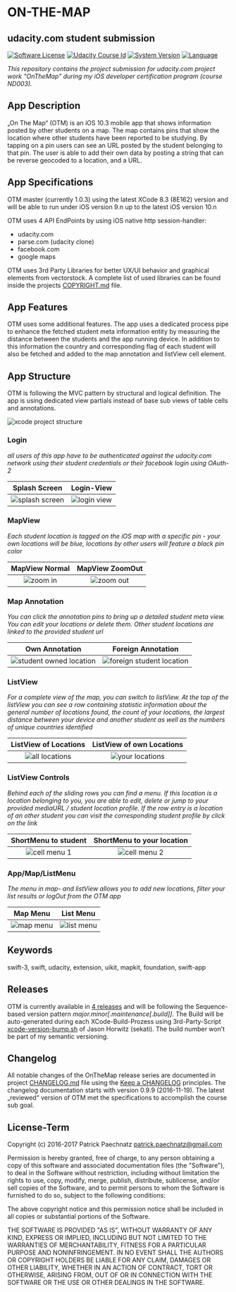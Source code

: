 # ON-THE-MAP
## udacity.com student submission

[![Software License](https://img.shields.io/badge/license-MIT-brightgreen.svg)](LICENSE)
[![Udacity Course Id](https://img.shields.io/badge/course-ND003-37C6EE.svg)](COURSE)
[![System Version](https://img.shields.io/badge/version-1.0.2-blue.svg)](VERSION)
[![Language](https://img.shields.io/badge/swift-3.0-orange.svg)](http://swift.org)

*This repository contains the project submission for udacity.com project work "OnTheMap" during my iOS developer certification program (course ND003).*

## App Description

„On The Map“ (OTM) is an iOS 10.3 mobile app that shows information posted by other students on a map. The map contains pins that show the location where other students have been reported to be studying. By tapping on a pin users can see an URL posted by the student belonging to that pin. The user is able to add their own data by posting a string that can be reverse geocoded to a location, and a URL.

## App Specifications

OTM master (currently 1.0.3) using the latest XCode 8.3 (8E162) version and will be able to run under iOS version 9.n up to the latest iOS version 10.n
 
OTM uses 4 API EndPoints by using iOS native http session-handler:

- udacity.com
- parse.com (udacity clone)
- facebook.com
- google maps

OTM uses 3rd Party Libraries for better UX/UI behavior and graphical elements from vectorstock. A complete list of used libraries can be found inside the projects [COPYRIGHT.md](COPYRIGHT.md) file.

## App Features

OTM uses some additional features. The app uses a dedicated process pipe to enhance the fetched student meta information entity by measuring the distance between the students and the app running device. In addition to this information the country and corresponding flag of each student will also be fetched and added to the map annotation and listView cell element.

## App Structure

OTM is following the MVC pattern by structural and logical definition. The app is using dedicated view partials instead of base sub views of table cells and annotations.

![xcode project structure](github/media/otm_app_structure_v1.png) 

### Login
*all users of this app have to be authenticated against the udacity.com network using their student credentials or their facebook login using OAuth-2*

Splash Screen             |  Login-View
:-------------------------:|:-------------------------:
![splash screen](github/media/otm_splash_01.png)  |  ![login view](github/media/otm_login_01.png)

### MapView
*Each student location is tagged on the iOS map with a specific pin - your own locations will be blue, locations by other users will feature a black pin color*

MapView Normal             |  MapView ZoomOut
:-------------------------:|:-------------------------:
![zoom in](github/media/otm_map_01.png)  |  ![zoom out](github/media/otm_map_01_zo.jpg)

### Map Annotation
*You can click the annotation pins to bring up a detailed student meta view. You can edit your locations or delete them. Other student locations are linked to the provided student url*

Own Annotation             |  Foreign Annotation
:-------------------------:|:-------------------------:
![student owned location](github/media/otm_map_01_detail.png)  |  ![foreign student location](github/media/otm_map_02.png)

### ListView
*For a complete view of the map, you can switch to listView. At the top of the listView you can see a row containing statistic information about the general number of locations found, the count of your locations, the largest distance between your device and another student as well as the numbers of unique countries identified*

ListView of Locations             |  ListView of own Locations
:-------------------------:|:-------------------------:
![all locations](github/media/otm_list_01.png)  |  ![your locations](github/media/otm_list_02.png)

### ListView Controls
*Behind each of the sliding rows you can find a menu. If this location is a location belonging to you, you are able to edit, delete or jump to your provided mediaURL / student location profile. If the row entry is a location of  an other student you can visit the corresponding student profile by click on the link*

ShortMenu to student             |  ShortMenu to your location
:-------------------------:|:-------------------------:
![cell menu 1](github/media/otm_list_01_m2_v2.png)  |  ![cell menu 2](github/media/otm_list_01_m1_v2.png)

### App/Map/ListMenu
*The menu in map- and listView allows you to add new locations, filter your list results or logOut from the OTM app*

Map Menu             |  List Menu
:-------------------------:|:-------------------------:
![map menu](github/media/otm_map_01_menu_v2.png)  |  ![list menu](github/media/otm_list_01_menu_v2.png)

## Keywords

swift-3, swift, udacity, extension, uikit, mapkit, foundation, swift-app

## Releases

OTM is currently available in [4 releases](https://github.com/paterik/udacity-ios-on-the-map/releases) and will be following the Sequence-based version pattern _major.minor[.maintenance[.build]]_. The Build will be auto-generated during each XCode-Build-Prozess using 3rd-Party-Script [xcode-version-bump.sh](https://gist.github.com/sekati/3172554) of Jason Horwitz (sekati). The build number won’t be part of my semantic versioning. 

## Changelog

All notable changes of the OnTheMap release series are documented in project [CHANGELOG.md](CHANGELOG.md) file using the [Keep a CHANGELOG](http://keepachangelog.com/) principles. The changelog documentation starts with version 0.9.9 (2016-11-19). The latest „reviewed“ version of OTM met the specifications to accomplish the course sub goal. 

## License-Term

Copyright (c) 2016-2017 Patrick Paechnatz <patrick.paechnatz@gmail.com>
                                                                           
Permission is hereby granted,  free of charge,  to any  person obtaining a  copy of this software and associated documentation files (the "Software"), to deal in the Software without restriction,  including without limitation the rights to use,  copy, modify, merge, publish,  distribute, sublicense, and/or sell copies  of the  Software,  and to permit  persons to whom  the Software is furnished to do so, subject to the following conditions:       
                                                                           
The above copyright notice and this permission notice shall be included in all copies or substantial portions of the Software.
                                                                           
THE SOFTWARE IS PROVIDED "AS IS", WITHOUT WARRANTY OF ANY KIND, EXPRESS OR IMPLIED, INCLUDING  BUT NOT  LIMITED TO THE WARRANTIES OF MERCHANTABILITY, FITNESS FOR A PARTICULAR  PURPOSE AND  NONINFRINGEMENT.  IN NO EVENT SHALL THE AUTHORS OR COPYRIGHT HOLDERS BE LIABLE FOR ANY CLAIM, DAMAGES OR OTHER LIABILITY,  WHETHER IN AN ACTION OF CONTRACT,  TORT OR OTHERWISE,  ARISING FROM,  OUT OF  OR IN CONNECTION  WITH THE  SOFTWARE  OR THE  USE OR  OTHER DEALINGS IN THE SOFTWARE.